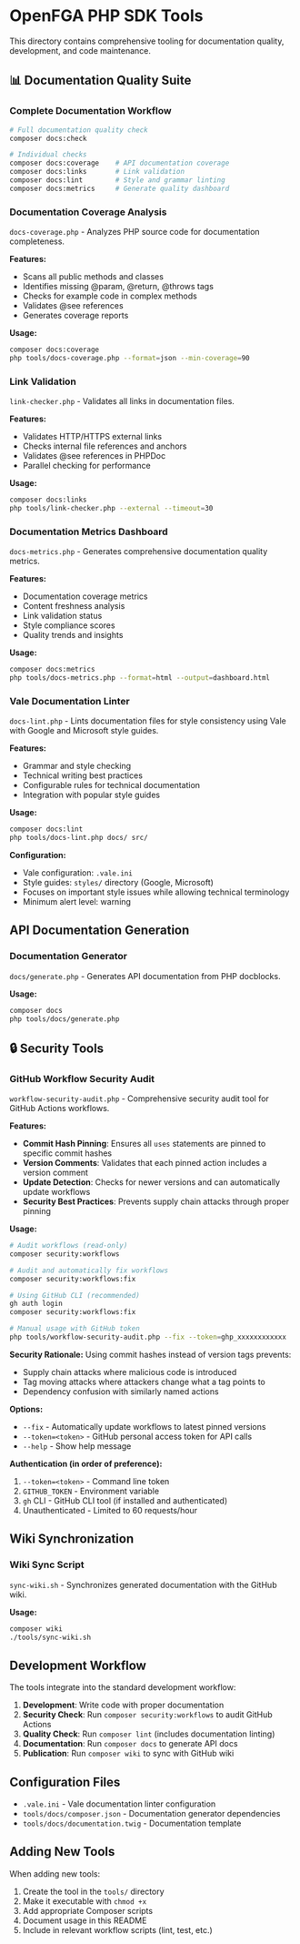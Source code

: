 # OpenFGA PHP SDK Tools

This directory contains comprehensive tooling for documentation quality, development, and code maintenance.

## 📊 Documentation Quality Suite

### Complete Documentation Workflow
```bash
# Full documentation quality check
composer docs:check

# Individual checks
composer docs:coverage    # API documentation coverage
composer docs:links       # Link validation  
composer docs:lint        # Style and grammar linting
composer docs:metrics     # Generate quality dashboard
```

### Documentation Coverage Analysis

`docs-coverage.php` - Analyzes PHP source code for documentation completeness.

**Features:**
- Scans all public methods and classes
- Identifies missing @param, @return, @throws tags
- Checks for example code in complex methods
- Validates @see references
- Generates coverage reports

**Usage:**
```bash
composer docs:coverage
php tools/docs-coverage.php --format=json --min-coverage=90
```

### Link Validation

`link-checker.php` - Validates all links in documentation files.

**Features:**
- Validates HTTP/HTTPS external links
- Checks internal file references and anchors
- Validates @see references in PHPDoc
- Parallel checking for performance

**Usage:**
```bash
composer docs:links
php tools/link-checker.php --external --timeout=30
```

### Documentation Metrics Dashboard

`docs-metrics.php` - Generates comprehensive documentation quality metrics.

**Features:**
- Documentation coverage metrics
- Content freshness analysis
- Link validation status  
- Style compliance scores
- Quality trends and insights

**Usage:**
```bash
composer docs:metrics
php tools/docs-metrics.php --format=html --output=dashboard.html
```

### Vale Documentation Linter

`docs-lint.php` - Lints documentation files for style consistency using Vale with Google and Microsoft style guides.

**Features:**
- Grammar and style checking
- Technical writing best practices
- Configurable rules for technical documentation
- Integration with popular style guides

**Usage:**
```bash
composer docs:lint
php tools/docs-lint.php docs/ src/
```

**Configuration:**
- Vale configuration: `.vale.ini`
- Style guides: `styles/` directory (Google, Microsoft)
- Focuses on important style issues while allowing technical terminology
- Minimum alert level: warning

## API Documentation Generation

### Documentation Generator

`docs/generate.php` - Generates API documentation from PHP docblocks.

**Usage:**
```bash
composer docs
php tools/docs/generate.php
```

## 🔒 Security Tools

### GitHub Workflow Security Audit

`workflow-security-audit.php` - Comprehensive security audit tool for GitHub Actions workflows.

**Features:**
- **Commit Hash Pinning**: Ensures all `uses` statements are pinned to specific commit hashes
- **Version Comments**: Validates that each pinned action includes a version comment
- **Update Detection**: Checks for newer versions and can automatically update workflows
- **Security Best Practices**: Prevents supply chain attacks through proper pinning

**Usage:**
```bash
# Audit workflows (read-only)
composer security:workflows

# Audit and automatically fix workflows 
composer security:workflows:fix

# Using GitHub CLI (recommended)
gh auth login
composer security:workflows:fix

# Manual usage with GitHub token
php tools/workflow-security-audit.php --fix --token=ghp_xxxxxxxxxxxx
```

**Security Rationale:**
Using commit hashes instead of version tags prevents:
- Supply chain attacks where malicious code is introduced
- Tag moving attacks where attackers change what a tag points to
- Dependency confusion with similarly named actions

**Options:**
- `--fix` - Automatically update workflows to latest pinned versions
- `--token=<token>` - GitHub personal access token for API calls
- `--help` - Show help message

**Authentication (in order of preference):**
1. `--token=<token>` - Command line token
2. `GITHUB_TOKEN` - Environment variable  
3. `gh` CLI - GitHub CLI tool (if installed and authenticated)
4. Unauthenticated - Limited to 60 requests/hour

## Wiki Synchronization

### Wiki Sync Script

`sync-wiki.sh` - Synchronizes generated documentation with the GitHub wiki.

**Usage:**
```bash
composer wiki
./tools/sync-wiki.sh
```

## Development Workflow

The tools integrate into the standard development workflow:

1. **Development**: Write code with proper documentation
2. **Security Check**: Run `composer security:workflows` to audit GitHub Actions
3. **Quality Check**: Run `composer lint` (includes documentation linting)
4. **Documentation**: Run `composer docs` to generate API docs
5. **Publication**: Run `composer wiki` to sync with GitHub wiki

## Configuration Files

- `.vale.ini` - Vale documentation linter configuration
- `tools/docs/composer.json` - Documentation generator dependencies
- `tools/docs/documentation.twig` - Documentation template

## Adding New Tools

When adding new tools:

1. Create the tool in the `tools/` directory
2. Make it executable with `chmod +x`
3. Add appropriate Composer scripts
4. Document usage in this README
5. Include in relevant workflow scripts (lint, test, etc.)